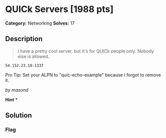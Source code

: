 # QUICk Servers [1988 pts]

**Category:** Networking
**Solves:** 17

## Description
>I have a pretty cool server, but it's for QUICk people only. Nobody else is allowed.

`54.152.23.18:1337`

Pro Tip: Set your ALPN to "quic-echo-example" because I forgot to remove it.

_by masond_

**Hint**
* 

## Solution

### Flag


